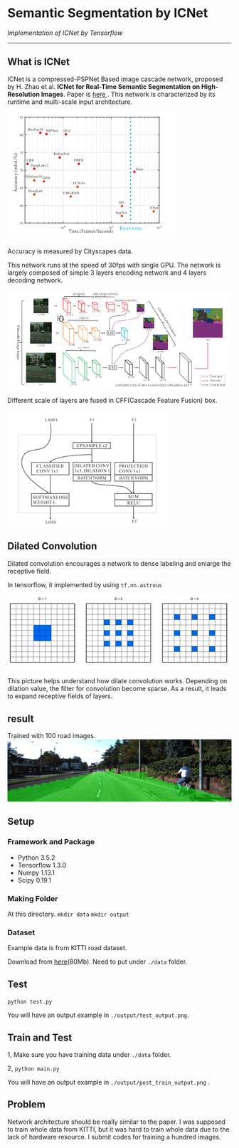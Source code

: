 # Semantic Segmentation by ICNet
*Implementation of ICNet by Tensorflow*

---

## What is ICNet
ICNet is a compressed-PSPNet Based image cascade network, proposed by H. Zhao et al. **ICNet for Real-Time Semantic Segmentation
on High-Resolution Images**. Paper is [here ](https://arxiv.org/pdf/1704.08545.pdf). This network is characterized by its runtime and multi-scale input architecture.

![arch](./example/runtime.png)

Accuracy is measured by Cityscapes data.

This network runs at the speed of 30fps with single GPU.
The network is largely composed of simple 3 layers encoding network and 4 layers decoding network.

![arch](./example/icnetarch.png)

Different scale of layers are fused in CFF(Cascade Feature Fusion) box.  

![arch](./example/cff.png)

## Dilated Convolution

Dilated convolution encourages a network to dense labeling and
enlarge the receptive field.

In tensorflow, it implemented by using `tf.nn.astrous`

![arch](./example/dilate.png)

This picture helps understand how dilate convolution works. Depending on dilation value, the filter for convolution become sparse. As a result, it leads to expand receptive fields of layers.  

## result
Trained with 100 road images.
![arch](./example/output1.png)

## Setup
### Framework and Package
* Python 3.5.2
* Tensorflow 1.3.0
* Numpy 1.13.1
* Scipy 0.19.1

### Making Folder
At this directory.
`mkdir data`
`mkdir output`

### Dataset
Example data is from KITTI road dataset.

Download from [here](https://drive.google.com/open?id=1NwEgQtup5Wdl2lR13twjgFdMcOzaj-GM)(80Mb). Need to put under `./data` folder.



## Test

`python test.py`

You will have an output example in `./output/test_output.png`.

## Train and Test

1, Make sure you have training data under `./data` folder.

2, `python main.py`

You will have an output example in `./output/post_train_output.png` .



## Problem
Network architecture should be really similar to the paper. I was
supposed to train whole data from KITTI, but it was hard to train whole data due to the lack of hardware resource. I submit codes for training a hundred images.
